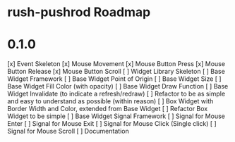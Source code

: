 # rush-pushrod Roadmap

# 0.1.0

[x] Event Skeleton
[x] Mouse Movement
[x] Mouse Button Press
[x] Mouse Button Release
[x] Mouse Button Scroll
[ ] Widget Library Skeleton
[ ] Base Widget Framework
[ ] Base Widget Point of Origin
[ ] Base Widget Size
[ ] Base Widget Fill Color (with opacity)
[ ] Base Widget Draw Function
[ ] Base Widget Invalidate (to indicate a refresh/redraw)
[ ] Refactor to be as simple and easy to understand as possible (within reason)
[ ] Box Widget with Border Width and Color, extended from Base Widget
[ ] Refactor Box Widget to be simple
[ ] Base Widget Signal Framework
[ ] Signal for Mouse Enter
[ ] Signal for Mouse Exit
[ ] Signal for Mouse Click (Single click)
[ ] Signal for Mouse Scroll
[ ] Documentation

